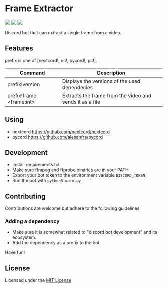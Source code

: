 # Frame Extractor

![](https://img.shields.io/badge/code%20style-black-black?style=for-the-badge) ![](https://img.shields.io/badge/python-3.8%2B-blue?style=for-the-badge) ![](https://img.shields.io/codefactor/grade/github/teaishealthy/frame_extractor?style=for-the-badge)

Discord bot that can extract a single frame from a video.

## Features

prefix is one of [nextcord!, nc!, pycord!, pc!].

| Command | Description |
| ------ | ----------- |
| prefix!version | Displays the versions of the used dependecies |
| prefix!frame \<frame:int>  | Extracts the frame from the video and sends it as a file |

## Using 

 - nextcord https://github.com/nextcord/nextcord
 - pycord https://github.com/alesanfra/pycord 

## Development

* Install requirements.txt
* Make sure ffmpeg and ffprobe binaries are in your PATH
* Export your bot token to the environment variable `DISCORD_TOKEN`
* Run the bot with `python3 main.py`

## Contributing

Contributions are welcome but adhere to the following guidelines

### Adding a dependency

* Make sure it is somewhat related to "discord bot development" and its ecosystem.
* Add the dependency as a prefix to the bot

Have fun!

## License

Licensed under the [MIT License](LICENSE)
